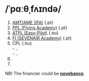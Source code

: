 # /ˈpɑːθˌfʌɪndə/

1. [AMT/AME (IFA)](https://ifa-training.com/courses/aircraft-maintenance-technician/) {.pt}
2. [PPL (Flying Academy)](https://portugal.flyingacademy.com/) {.pt}
3. [ATPL (Easy-Pilot)](https://www.easy-pilot.com/atpl-theory) {.eu}
4. [FI (SEVENAIR Academy)](https://www.sevenair.com/flight-instructor-course) {.pt}
5. CPL {.hu} \
       - .. \
       - .. 
7. 
8. 

NB! The financier could be [**novobanco**](https://www.novobanco.pt/particulares/credito/credito-pessoal-formacao-estudos)
